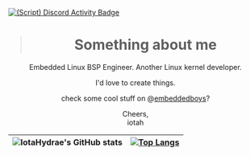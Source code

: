 [![(Script) Discord Activity Badge](https://badgen.net/badge/Playing%20Game/%E5%8E%9F%E7%A5%9E%2C%2012%20minutes%20elapsed.?color=61d800&labelColor=00cd90&icon=discord)](https://github.com/IotaHydrae/IotaHydrae)

> <h1 align="center">Something about me</h1>
  
<div align="center">

Embedded Linux BSP Engineer. Another Linux kernel developer.

I'd love to create things.

check some cool stuff on @[embeddedboys](https://github.com/embeddedboys/)?

Cheers,</br>
iotah

| ![IotaHydrae's GitHub stats](https://github-readme-stats.vercel.app/api?username=IotaHydrae&show_icons=true&theme=buefy&hide_border=true) | [![Top Langs](https://github-readme-stats.vercel.app/api/top-langs/?username=IotaHydrae&layout=compact&hide_border=true)](https://github.com/anuraghazra/github-readme-stats) |
| ------------- | ------------- |
</div>
  

<!--
be happy.
-->
